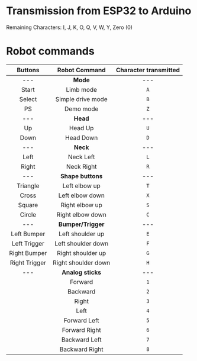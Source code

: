 # Transmission from ESP32 to Arduino
Remaining Characters:
I, J, K, O, Q, V, W, Y, Zero (0)
# Robot commands
| **Buttons** | **Robot Command** | **Character transmitted** |
|     :---:     |       :---:       |   :---:    |
| --- | **Mode** | --- |
| Start | Limb mode | `A` |
| Select | Simple drive mode | `B` |
| PS | Demo mode | `Z` |
| --- | **Head** | --- |
| Up | Head Up | `U` |
| Down | Head Down | `D` |
| --- | **Neck** | --- |
| Left | Neck Left | `L` |
| Right | Neck Right | `R` |
| --- | **Shape buttons** | --- |
| Triangle | Left elbow up | `T` |
| Cross | Left elbow down | `X` |
| Square | Right elbow up | `S` |
| Circle | Right elbow down | `C` |
| --- | **Bumper/Trigger** | --- |
| Left Bumper | Left shoulder up | `E` |
| Left Trigger | Left shoulder down | `F` |
| Right Bumper | Right shoulder up | `G` |
| Right Trigger | Right shoulder down | `H` |
| --- | **Analog sticks** | --- |
|  | Forward | `1` |
|  | Backward | `2` |
|  | Right | `3` |
|  | Left | `4` |
|  | Forward Left | `5` |
|  | Forward Right | `6` |
|  | Backward Left | `7` |
|  | Backward Right | `8` |